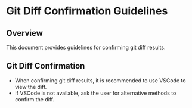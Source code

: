 # Git Diff Confirmation Guidelines

## Overview

This document provides guidelines for confirming git diff results.

## Git Diff Confirmation

- When confirming git diff results, it is recommended to use VSCode to view the diff.
- If VSCode is not available, ask the user for alternative methods to confirm the diff.